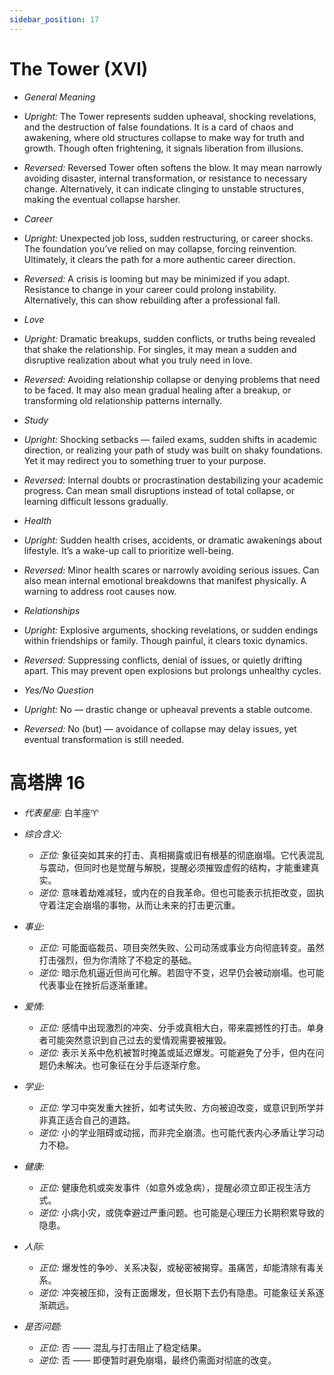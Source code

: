 ```yaml
---
sidebar_position: 17
---
```


# The Tower (XVI)

- *General Meaning*
- *Upright:* The Tower represents sudden upheaval, shocking revelations, and the destruction of false foundations. It is a card of chaos and awakening, where old structures collapse to make way for truth and growth. Though often frightening, it signals liberation from illusions.
- *Reversed:* Reversed Tower often softens the blow. It may mean narrowly avoiding disaster, internal transformation, or resistance to necessary change. Alternatively, it can indicate clinging to unstable structures, making the eventual collapse harsher.
- *Career*
- *Upright:* Unexpected job loss, sudden restructuring, or career shocks. The foundation you’ve relied on may collapse, forcing reinvention. Ultimately, it clears the path for a more authentic career direction.
- *Reversed:* A crisis is looming but may be minimized if you adapt. Resistance to change in your career could prolong instability. Alternatively, this can show rebuilding after a professional fall.
- *Love*
- *Upright:* Dramatic breakups, sudden conflicts, or truths being revealed that shake the relationship. For singles, it may mean a sudden and disruptive realization about what you truly need in love.
- *Reversed:* Avoiding relationship collapse or denying problems that need to be faced. It may also mean gradual healing after a breakup, or transforming old relationship patterns internally.
- *Study*
- *Upright:* Shocking setbacks — failed exams, sudden shifts in academic direction, or realizing your path of study was built on shaky foundations. Yet it may redirect you to something truer to your purpose.
- *Reversed:* Internal doubts or procrastination destabilizing your academic progress. Can mean small disruptions instead of total collapse, or learning difficult lessons gradually.
- *Health*
- *Upright:* Sudden health crises, accidents, or dramatic awakenings about lifestyle. It’s a wake-up call to prioritize well-being.
- *Reversed:* Minor health scares or narrowly avoiding serious issues. Can also mean internal emotional breakdowns that manifest physically. A warning to address root causes now.
- *Relationships*
- *Upright:* Explosive arguments, shocking revelations, or sudden endings within friendships or family. Though painful, it clears toxic dynamics.
- *Reversed:* Suppressing conflicts, denial of issues, or quietly drifting apart. This may prevent open explosions but prolongs unhealthy cycles.

- *Yes/No Question*
- *Upright:* No — drastic change or upheaval prevents a stable outcome.
- *Reversed:* No (but) — avoidance of collapse may delay issues, yet eventual transformation is still needed.


# 高塔牌 16
- *代表星座:* 白羊座♈️
- *综合含义:* 
  - *正位:* 象征突如其来的打击、真相揭露或旧有根基的彻底崩塌。它代表混乱与震动，但同时也是觉醒与解脱，提醒必须摧毁虚假的结构，才能重建真实。
  - *逆位:* 意味着劫难减轻，或内在的自我革命。但也可能表示抗拒改变，固执守着注定会崩塌的事物，从而让未来的打击更沉重。
- *事业:* 
  - *正位:* 可能面临裁员、项目突然失败、公司动荡或事业方向彻底转变。虽然打击强烈，但为你清除了不稳定的基础。
  - *逆位:* 暗示危机逼近但尚可化解。若固守不变，迟早仍会被动崩塌。也可能代表事业在挫折后逐渐重建。
- *爱情:* 
  - *正位:* 感情中出现激烈的冲突、分手或真相大白，带来震撼性的打击。单身者可能突然意识到自己过去的爱情观需要被摧毁。
  - *逆位:* 表示关系中危机被暂时掩盖或延迟爆发。可能避免了分手，但内在问题仍未解决。也可象征在分手后逐渐疗愈。
- *学业:* 
  - *正位:* 学习中突发重大挫折，如考试失败、方向被迫改变，或意识到所学并非真正适合自己的道路。
  - *逆位:* 小的学业阻碍或动摇，而非完全崩溃。也可能代表内心矛盾让学习动力不稳。
- *健康:* 
  - *正位:* 健康危机或突发事件（如意外或急病），提醒必须立即正视生活方式。
  - *逆位:* 小病小灾，或侥幸避过严重问题。也可能是心理压力长期积累导致的隐患。
- *人际:* 
  - *正位:* 爆发性的争吵、关系决裂，或秘密被揭穿。虽痛苦，却能清除有毒关系。
  - *逆位:* 冲突被压抑，没有正面爆发，但长期下去仍有隐患。可能象征关系逐渐疏远。

    
- *是否问题:* 
  - *正位:* 否 —— 混乱与打击阻止了稳定结果。
  - *逆位:* 否 —— 即便暂时避免崩塌，最终仍需面对彻底的改变。
